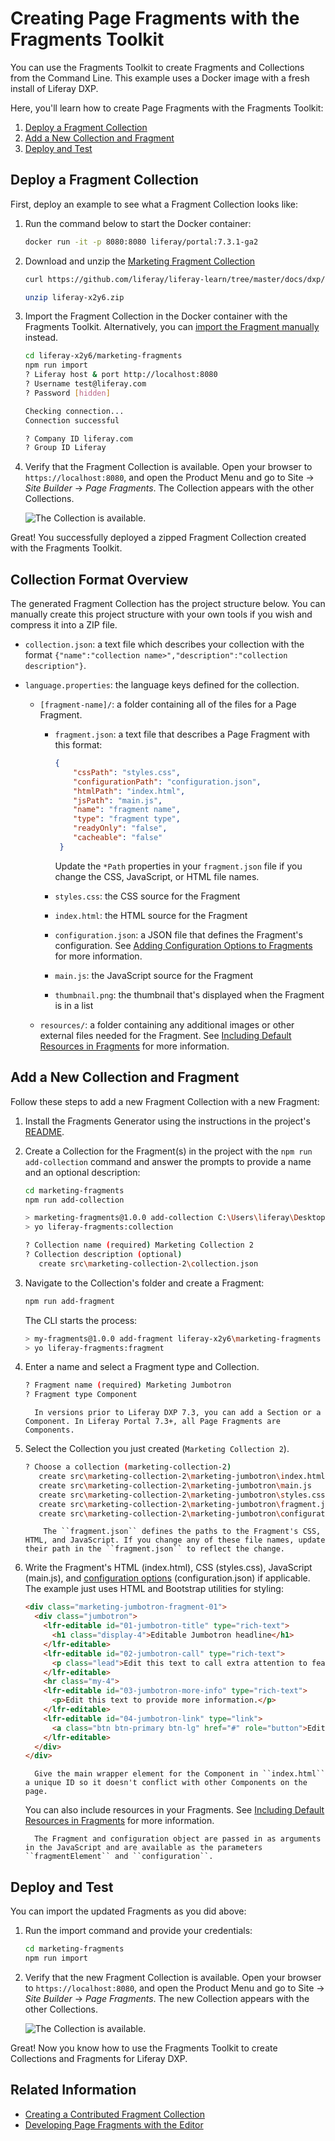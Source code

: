# Creating Page Fragments with the Fragments Toolkit

You can use the Fragments Toolkit to create Fragments and Collections from the Command Line. This example uses a Docker image with a fresh install of Liferay DXP.

Here, you'll learn how to create Page Fragments with the Fragments Toolkit:

1. [Deploy a Fragment Collection](#deploy-a-fragment-collection)
1. [Add a New Collection and Fragment](#add-a-new-collection-and-fragment)
1. [Deploy and Test](#deploy-and-test)

## Deploy a Fragment Collection

First, deploy an example to see what a Fragment Collection looks like:

1. Run the command below to start the Docker container:

    ```bash
    docker run -it -p 8080:8080 liferay/portal:7.3.1-ga2
    ```

1. Download and unzip the [Marketing Fragment Collection](https://github.com/liferay/liferay-learn/tree/master/docs/dxp/7.x/en/site-building/developer-guide/developing-page-fragments/developing-page-fragments-using-the-fragments-toolkit/liferay-x2y6.zip)

    ```bash
    curl https://github.com/liferay/liferay-learn/tree/master/docs/dxp/7.x/en/site-building/developer-guide/developing-page-fragments/developing-page-fragments-using-the-fragments-toolkit/liferay-x2y6.zip

    unzip liferay-x2y6.zip
    ```

1. Import the Fragment Collection in the Docker container with the Fragments Toolkit. Alternatively, you can [import the Fragment manually](../../displaying-content/using-fragments/managing-page-fragments.md) instead.
    
    ```bash
    cd liferay-x2y6/marketing-fragments
    npm run import
    ? Liferay host & port http://localhost:8080
    ? Username test@liferay.com
    ? Password [hidden]
    
    Checking connection...
    Connection successful
    
    ? Company ID liferay.com
    ? Group ID Liferay
    ```

1. Verify that the Fragment Collection is available. Open your browser to `https://localhost:8080`, and open the Product Menu and go to Site &rarr; *Site Builder* &rarr; *Page Fragments*. The Collection appears with the other Collections.

    ![The Collection is available.](./developing-page-fragments-with-the-fragments-toolkit/images/01.png)
    
Great! You successfully deployed a zipped Fragment Collection created with the Fragments Toolkit.

## Collection Format Overview

The generated Fragment Collection has the project structure below. You can manually create this project structure with your own tools if you wish and compress it into a ZIP file.

* `collection.json`: a text file which describes your collection with the format `{"name":"collection name>","description":"collection description"}`.

* `language.properties`: the language keys defined for the collection.

    * `[fragment-name]/`: a folder containing all of the files for a Page Fragment.

        * `fragment.json`: a text file that describes a Page Fragment with this format:

          ```json
          {
              "cssPath": "styles.css",
              "configurationPath": "configuration.json",
              "htmlPath": "index.html",
              "jsPath": "main.js",
              "name": "fragment name",
              "type": "fragment type",
              "readyOnly": "false",
              "cacheable": "false"
           }
           ```

          Update the `*Path` properties in your `fragment.json` file if you change the CSS, JavaScript, or HTML file names.

        * `styles.css`: the CSS source for the Fragment

        * `index.html`: the HTML source for the Fragment

        * `configuration.json`: a JSON file that defines the Fragment's configuration. See [Adding Configuration Options to Fragments](./adding-configuration-options-to-fragments.md) for more information.

        * `main.js`: the JavaScript source for the Fragment

        * `thumbnail.png`: the thumbnail that's displayed when the Fragment is in a list

    * `resources/`: a folder containing any additional images or other external files needed for the Fragment. See [Including Default Resources in Fragments](./including-default-resources-with-fragments.md) for more information.

## Add a New Collection and Fragment

Follow these steps to add a new Fragment Collection with a new Fragment:

1. Install the Fragments Generator using the instructions in the project's [README](https://github.com/liferay/generator-liferay-fragments/blob/master/README.md).
1. Create a Collection for the Fragment(s) in the project with the `npm run add-collection` command and answer the prompts to provide a name and an optional description:

    ```bash
    cd marketing-fragments
    npm run add-collection
    
    > marketing-fragments@1.0.0 add-collection C:\Users\liferay\Desktop\projects\marketing-fragments
    > yo liferay-fragments:collection
    
    ? Collection name (required) Marketing Collection 2
    ? Collection description (optional)
       create src\marketing-collection-2\collection.json
    ```

1. Navigate to the Collection's folder and create a Fragment:

    ```bash
    npm run add-fragment
    ```
    
    The CLI starts the process:
    
    ```bash
    > my-fragments@1.0.0 add-fragment liferay-x2y6\marketing-fragments
    > yo liferay-fragments:fragment
    ```

1. Enter a name and select a Fragment type and Collection.

    ```bash
    ? Fragment name (required) Marketing Jumbotron
    ? Fragment type Component
    ```

    ```note::
      In versions prior to Liferay DXP 7.3, you can add a Section or a Component. In Liferay Portal 7.3+, all Page Fragments are Components.
    ```

1. Select the Collection you just created (`Marketing Collection 2`).

    ```bash
    ? Choose a collection (marketing-collection-2)
       create src\marketing-collection-2\marketing-jumbotron\index.html
       create src\marketing-collection-2\marketing-jumbotron\main.js
       create src\marketing-collection-2\marketing-jumbotron\styles.css
       create src\marketing-collection-2\marketing-jumbotron\fragment.json
       create src\marketing-collection-2\marketing-jumbotron\configuration.json
    ```

    ```note::
        The ``fragment.json`` defines the paths to the Fragment's CSS, HTML, and JavaScript. If you change any of these file names, update their path in the ``fragment.json`` to reflect the change.
    ```

1. Write the Fragment's HTML (index.html), CSS (styles.css), JavaScript (main.js), and [configuration options](./adding-configuration-options-to-fragments.md) (configuration.json) if applicable. The example just uses HTML and Bootstrap utilities for styling:

    ```html
    <div class="marketing-jumbotron-fragment-01">
      <div class="jumbotron">
        <lfr-editable id="01-jumbotron-title" type="rich-text">
          <h1 class="display-4">Editable Jumbotron headline</h1>
        </lfr-editable>
        <lfr-editable id="02-jumbotron-call" type="rich-text">
          <p class="lead">Edit this text to call extra attention to featured content or information.</p>
        </lfr-editable>
        <hr class="my-4">
        <lfr-editable id="03-jumbotron-more-info" type="rich-text">
          <p>Edit this text to provide more information.</p>
        </lfr-editable>
        <lfr-editable id="04-jumbotron-link" type="link">
          <a class="btn btn-primary btn-lg" href="#" role="button">Editable link</a>
        </lfr-editable>
      </div>
    </div>
    ```

    ```tip::
      Give the main wrapper element for the Component in ``index.html`` a unique ID so it doesn't conflict with other Components on the page.
    ```

    You can also include resources in your Fragments. See [Including Default Resources in Fragments](./including-default-resources-in-fragments.md) for more information.

    ```note::
      The Fragment and configuration object are passed in as arguments in the JavaScript and are available as the parameters ``fragmentElement`` and ``configuration``.
    ```

## Deploy and Test

You can import the updated Fragments as you did above:

1. Run the import command and provide your credentials:

    ```bash
    cd marketing-fragments
    npm run import
    ```

1. Verify that the new Fragment Collection is available. Open your browser to `https://localhost:8080`, and open the Product Menu and go to Site &rarr; *Site Builder* &rarr; *Page Fragments*. The new Collection appears with the other Collections.

    ![The Collection is available.](./developing-page-fragments-with-the-fragments-toolkit/images/02.png)
    
Great! Now you know how to use the Fragments Toolkit to create Collections and Fragments for Liferay DXP.

## Related Information

* [Creating a Contributed Fragment Collection](./creating-a-contributed-fragment-collection.md)
* [Developing Page Fragments with the Editor](./developing-page-fragments-with-the-editor.md)
